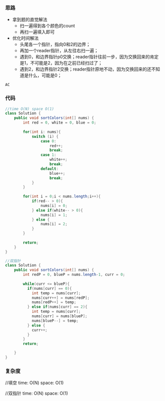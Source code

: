 ### 思路

- 拿到题的直觉解法
    - 扫一遍得到各个颜色的count
    - 再扫一遍填入即可
- 优化时间解法
    - 头尾各一个指针，指向0和2的边界；
    - 再加一个reader指针，从左往右扫一遍；
    - 遇到0，和边界指针p0交换；reader指针往前一步，因为交换回来的肯定是1，不可能是2，因为在之前已经扫过了；
    - 遇到2，和边界指针2交换；reader指针原地不动，因为交换回来的还不知道是什么，可能是0；

`AC`


### 代码
```java
//time O(N) space O(1)
class Solution {
    public void sortColors(int[] nums) {
        int red = 0, white = 0, blue = 0;
        
        for(int i: nums){
            switch (i) {
                case 0:
                    red++;
                    break;
                case 1:
                    white++;
                    break;
                default:
                    blue++;
                    break;
            }
        }
        
        for(int i = 0;i < nums.length;i++){
            if(red-- > 0){
                nums[i] = 0;
            } else if(white-- > 0){
                nums[i] = 1;
            } else {
                nums[i] = 2;
            }
        }
        
        return;
    }
}

//双指针
class Solution {
    public void sortColors(int[] nums) {
        int redP = 0, blueP = nums.length-1, curr = 0;
    
        while(curr <= blueP){
          if(nums[curr] == 0){
            int temp = nums[curr];
            nums[curr++] = nums[redP];
            nums[redP++] = temp;
          } else if(nums[curr] == 2){
            int temp = nums[curr];
            nums[curr] = nums[blueP];
            nums[blueP--] = temp;
          } else {
            curr++;
          }
        }
        return;

    }
}
```


### 复杂度

//填空
time: O(N)
space: O(1)

//双指针
time: O(N)
space: O(1)
